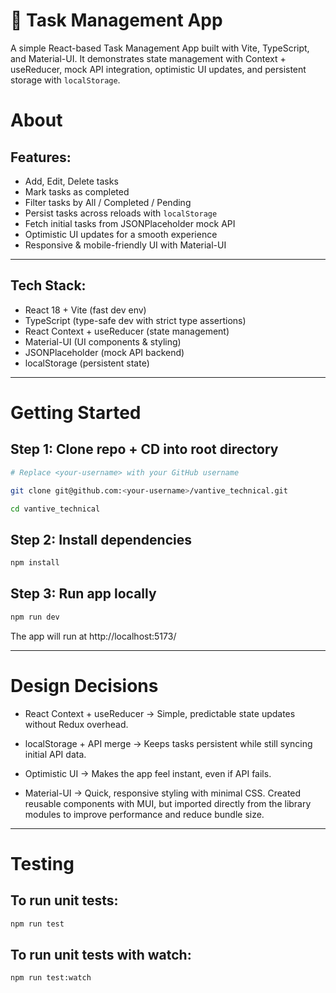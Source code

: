 # 📝 Task Management App

A simple React-based Task Management App built with Vite, TypeScript, and Material-UI. It demonstrates state management with Context + useReducer, mock API integration, optimistic UI updates, and persistent storage with `localStorage`.

# About

## Features:

- Add, Edit, Delete tasks
- Mark tasks as completed
- Filter tasks by All / Completed / Pending
- Persist tasks across reloads with `localStorage`
- Fetch initial tasks from JSONPlaceholder mock API
- Optimistic UI updates for a smooth experience
- Responsive & mobile-friendly UI with Material-UI

---

## Tech Stack:

- React 18 + Vite (fast dev env)
- TypeScript (type-safe dev with strict type assertions)
- React Context + useReducer (state management)
- Material-UI (UI components & styling)
- JSONPlaceholder (mock API backend)
- localStorage (persistent state)

---

# Getting Started

## Step 1: Clone repo + CD into root directory

```bash
# Replace <your-username> with your GitHub username

git clone git@github.com:<your-username>/vantive_technical.git

cd vantive_technical
```

## Step 2: Install dependencies

```bash
npm install
```

## Step 3: Run app locally

```bash
npm run dev
```

The app will run at http://localhost:5173/

---

# Design Decisions

- React Context + useReducer → Simple, predictable state updates without Redux overhead.

- localStorage + API merge → Keeps tasks persistent while still syncing initial API data.

- Optimistic UI → Makes the app feel instant, even if API fails.

- Material-UI → Quick, responsive styling with minimal CSS. Created reusable components with MUI, but imported directly from the library modules to improve performance and reduce bundle size.

---

# Testing

## To run unit tests:

```bash
npm run test
```

## To run unit tests with watch:

```bash
npm run test:watch
```
